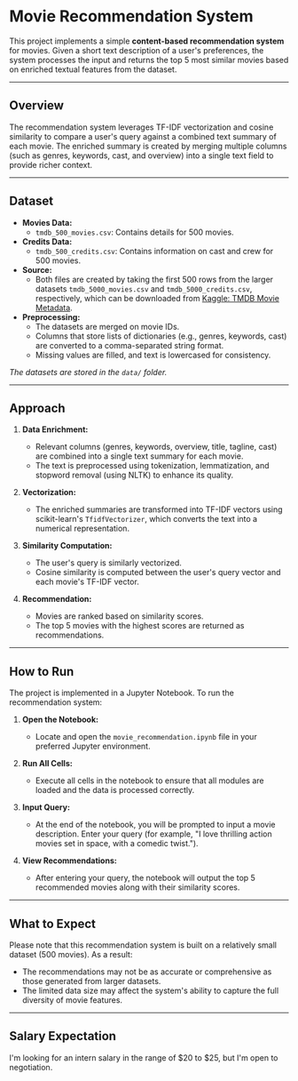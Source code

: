 # Movie Recommendation System

This project implements a simple **content-based recommendation system** for movies. Given a short text description of a user's preferences, the system processes the input and returns the top 5 most similar movies based on enriched textual features from the dataset.

---

## Overview

The recommendation system leverages TF-IDF vectorization and cosine similarity to compare a user's query against a combined text summary of each movie. The enriched summary is created by merging multiple columns (such as genres, keywords, cast, and overview) into a single text field to provide richer context.

---

## Dataset

- **Movies Data:**  
  - `tmdb_500_movies.csv`: Contains details for 500 movies.
- **Credits Data:**  
  - `tmdb_500_credits.csv`: Contains information on cast and crew for 500 movies.
- **Source:**  
  - Both files are created by taking the first 500 rows from the larger datasets `tmdb_5000_movies.csv` and `tmdb_5000_credits.csv`, respectively, which can be downloaded from [Kaggle: TMDB Movie Metadata](https://www.kaggle.com/datasets/tmdb/tmdb-movie-metadata?select=tmdb_5000_movies.csv).
- **Preprocessing:**  
  - The datasets are merged on movie IDs.
  - Columns that store lists of dictionaries (e.g., genres, keywords, cast) are converted to a comma-separated string format.
  - Missing values are filled, and text is lowercased for consistency.

*The datasets are stored in the `data/` folder.*

---

## Approach

1. **Data Enrichment:**  
   - Relevant columns (genres, keywords, overview, title, tagline, cast) are combined into a single text summary for each movie.
   - The text is preprocessed using tokenization, lemmatization, and stopword removal (using NLTK) to enhance its quality.

2. **Vectorization:**  
   - The enriched summaries are transformed into TF-IDF vectors using scikit-learn's `TfidfVectorizer`, which converts the text into a numerical representation.

3. **Similarity Computation:**  
   - The user's query is similarly vectorized.
   - Cosine similarity is computed between the user's query vector and each movie's TF-IDF vector.

4. **Recommendation:**  
   - Movies are ranked based on similarity scores.
   - The top 5 movies with the highest scores are returned as recommendations.
  
---

## How to Run

The project is implemented in a Jupyter Notebook. To run the recommendation system:

1. **Open the Notebook:**  
   - Locate and open the `movie_recommendation.ipynb` file in your preferred Jupyter environment.

2. **Run All Cells:**  
   - Execute all cells in the notebook to ensure that all modules are loaded and the data is processed correctly.

3. **Input Query:**  
   - At the end of the notebook, you will be prompted to input a movie description. Enter your query (for example, "I love thrilling action movies set in space, with a comedic twist.").

4. **View Recommendations:**  
   - After entering your query, the notebook will output the top 5 recommended movies along with their similarity scores.
     
---

## What to Expect

Please note that this recommendation system is built on a relatively small dataset (500 movies). As a result:

- The recommendations may not be as accurate or comprehensive as those generated from larger datasets.
- The limited data size may affect the system's ability to capture the full diversity of movie features.

---

## Salary Expectation

I'm looking for an intern salary in the range of $20 to $25, but I'm open to negotiation.
